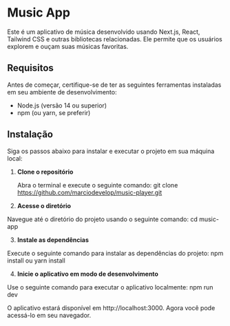# Music App

Este é um aplicativo de música desenvolvido usando Next.js, React, Tailwind CSS e outras bibliotecas relacionadas. Ele permite que os usuários explorem e ouçam suas músicas favoritas.

## Requisitos

Antes de começar, certifique-se de ter as seguintes ferramentas instaladas em seu ambiente de desenvolvimento:

- Node.js (versão 14 ou superior)
- npm (ou yarn, se preferir)

## Instalação

Siga os passos abaixo para instalar e executar o projeto em sua máquina local:

1. **Clone o repositório**

   Abra o terminal e execute o seguinte comando:
   git clone https://github.com/marciodevelop/music-player.git

2. **Acesse o diretório**

Navegue até o diretório do projeto usando o seguinte comando:
cd music-app

3. **Instale as dependências**

Execute o seguinte comando para instalar as dependências do projeto:
npm install ou yarn install

4. **Inicie o aplicativo em modo de desenvolvimento**

Use o seguinte comando para executar o aplicativo localmente:
npm run dev

O aplicativo estará disponível em http://localhost:3000. Agora você pode acessá-lo em seu navegador.
   

